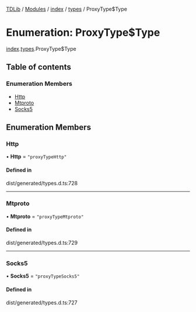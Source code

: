 [TDLib](../README.md) / [Modules](../modules.md) / [index](../modules/index.md) / [types](../modules/index.types.md) / ProxyType$Type

# Enumeration: ProxyType$Type

[index](../modules/index.md).[types](../modules/index.types.md).ProxyType$Type

## Table of contents

### Enumeration Members

- [Http](index.types.ProxyType_Type.md#http)
- [Mtproto](index.types.ProxyType_Type.md#mtproto)
- [Socks5](index.types.ProxyType_Type.md#socks5)

## Enumeration Members

### Http

• **Http** = ``"proxyTypeHttp"``

#### Defined in

dist/generated/types.d.ts:728

___

### Mtproto

• **Mtproto** = ``"proxyTypeMtproto"``

#### Defined in

dist/generated/types.d.ts:729

___

### Socks5

• **Socks5** = ``"proxyTypeSocks5"``

#### Defined in

dist/generated/types.d.ts:727
